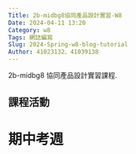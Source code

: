 ```yaml
---
Title: 2b-midbg8協同產品設計實習-W8
Date: 2024-04-11 13:20
Category: w8
Tags: 網誌編寫
Slug: 2024-Spring-w8-blog-tutorial
Author: 41023132、41039138
---
```


2b-midbg8 協同產品設計實習課程.

<!-- PELICAN_END_SUMMARY -->

## 課程活動

# 期中考週